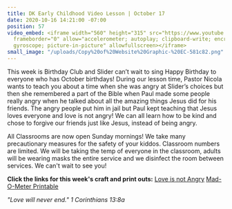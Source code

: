 ```yaml
---
title: DK Early Childhood Video Lesson | October 17
date: 2020-10-16 14:21:00 -07:00
position: 57
video_embed: <iframe width="560" height="315" src="https://www.youtube.com/embed/_UvhohfLJiY"
  frameborder="0" allow="accelerometer; autoplay; clipboard-write; encrypted-media;
  gyroscope; picture-in-picture" allowfullscreen></iframe>
small_image: "/uploads/Copy%20of%20Website%20Graphic-%20EC-581c82.png"
---
```


This week is Birthday Club and Slider can’t wait to sing Happy Birthday to everyone who has October birthdays! During our lesson time, Pastor Nicola wants to teach you about a time when she was angry at Slider’s choices but then she remembered a part of the Bible when Paul made some people really angry when he talked about all the amazing things Jesus did for his friends. The angry people put him in jail but Paul kept teaching that Jesus loves everyone and love is not angry! We can all learn how to be kind and chose to forgive our friends just like Jesus, instead of being angry.

All Classrooms are now open Sunday mornings! We take many precautionary measures for the safety of your kiddos. Classroom numbers are limited. We will be taking the temp of everyone in the classroom, adults will be wearing masks the entire service and we disinfect the room between services. We can't wait to see you!

**Click the links for this week's craft and print outs:**
[Love is not Angry](https://drive.google.com/file/d/1JXA6lZ8JJuPWMX9H9PKc5oZwwdFMnzGt/view?usp=sharing)
[Mad-O-Meter Printable](https://drive.google.com/file/d/1zLrUx-M-dYipaE0MnNchgDw3IKywqztx/view?usp=sharing)

*"Love will never end." 1 Corinthians 13:8a*